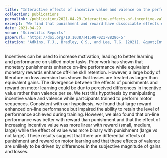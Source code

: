 ```yaml
---
title: "Interactive effects of incentive value and valence on the performance of discrete action sequences"
collection: publications
permalink: /publication/2021-04-29-Interactive-effects-of-incentive-value-and-valence-on-the-performance-of-discrete-action-sequences
excerpt: 'We find that punishment and reward have dissociable effects on skill learning that are not due to loss aversion.'
date: 2021-04-29
venue: 'Scientific Reports'
paperurl: 'https://doi.org/10.1038/s41598-021-88286-5'
citation: 'Adkins, T.J., Bradley, G.S., and Lee, T.G. (2021). &quot;Interactive effects of incentive value and valence on the performance of discrete action sequences.&quot; <i>Scientific Reports</i>. 11(1), 1-12.'
---
```


Incentives can be used to increase motivation, leading to better learning and performance on skilled motor tasks. Prior work has shown that monetary punishments enhance on-line performance while equivalent monetary rewards enhance off-line skill retention. However, a large body of literature on loss aversion has shown that losses are treated as larger than equivalent gains. The divergence between the effects of punishments and reward on motor learning could be due to perceived differences in incentive value rather than valence per se. We test this hypothesis by manipulating incentive value and valence while participants trained to perform motor sequences. Consistent with our hypothesis, we found that large reward enhanced on-line performance but impaired the ability to retain the level of performance achieved during training. However, we also found that on-line performance was better with reward than punishment and that the effect of increasing incentive value was more linear with reward (small, medium, large) while the effect of value was more binary with punishment (large vs not large). These results suggest that there are differential effects of punishment and reward on motor learning and that these effects of valence are unlikely to be driven by differences in the subjective magnitude of gains and losses.

